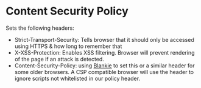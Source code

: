 # Content Security Policy

Sets the following headers:
- Strict-Transport-Security: Tells browser that it should only be accessed using HTTPS & how long to remember that
- X-XSS-Protection: Enables XSS filtering. Browser will prevent rendering of the page if an attack is detected.
- Content-Security-Policy: using [Blankie](https://github.com/nlf/blankie) to set this or a similar header for some
older browsers. A CSP compatible browser will use the header to ignore scripts not whitelisted in our policy header.

